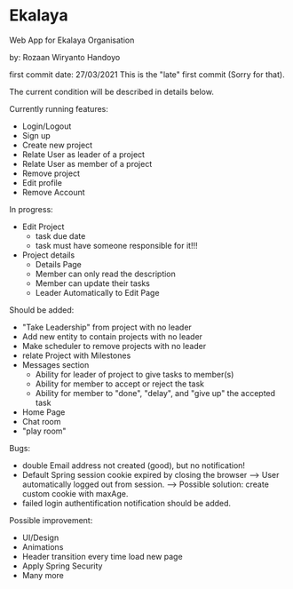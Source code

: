 # Ekalaya
Web App for Ekalaya Organisation

by: Rozaan Wiryanto Handoyo

first commit date: 27/03/2021
This is the "late" first commit (Sorry for that). 

The current condition will be described in details below.

Currently running features:
- Login/Logout
- Sign up
- Create new project
- Relate User as leader of a project
- Relate User as member of a project
- Remove project
- Edit profile
- Remove Account


In progress:
- Edit Project
  - task due date
  - task must have someone responsible for it!!!
- Project details
  - Details Page
  - Member can only read the description
  - Member can update their tasks
  - Leader Automatically to Edit Page

Should be added:
- "Take Leadership" from project with no leader
- Add new entity to contain projects with no leader
- Make scheduler to remove projects with no leader
- relate Project with Milestones
- Messages section
  - Ability for leader of project to give tasks to member(s)
  - Ability for member to accept or reject the task
  - Ability for member to "done", "delay", and "give up" the accepted task
- Home Page
- Chat room
- "play room"

Bugs:
- double Email address not created (good), but no notification!
- Default Spring session cookie expired by closing the browser --> User automatically logged out from session.
    --> Possible solution: create custom cookie with maxAge.
- failed login authentification notification should be added.
    
Possible improvement:
- UI/Design
- Animations
- Header transition every time load new page
- Apply Spring Security
- Many more
